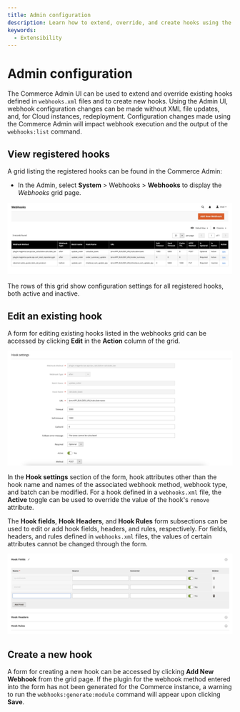 ```yaml
---
title: Admin configuration
description: Learn how to extend, override, and create hooks using the Webhooks Admin UI pages.
keywords:
  - Extensibility
---
```


# Admin configuration

The Commerce Admin UI can be used to extend and override existing hooks defined in `webhooks.xml` files and to create new hooks. Using the Admin UI, webhook configuration changes can be made without XML file updates, and, for Cloud instances, redeployment. Configuration changes made using the Commerce Admin will impact webhook execution and the output of the `webhooks:list` command.

## View registered hooks

A grid listing the registered hooks can be found in the Commerce Admin:

*  In the Admin, select **System** > Webhooks > **Webhooks** to display the _Webhooks_ grid page.

![Webhooks grid](../_images/webhooks/webhooks-grid.png)

The rows of this grid show configuration settings for all registered hooks, both active and inactive.

## Edit an existing hook

A form for editing existing hooks listed in the webhooks grid can be accessed by clicking **Edit** in the **Action** column of the grid.

![Edit hook settings](../_images/webhooks/edit-hook-settings.png)

In the **Hook settings** section of the form, hook attributes other than the hook name and names of the associated webhook method, webhook type, and batch can be modified. For a hook defined in a `webhooks.xml` file, the **Active** toggle can be used to override the value of the hook's `remove` attribute.

The **Hook fields**, **Hook Headers**, and **Hook Rules** form subsections can be used to edit or add hook fields, headers, and rules, respectively. For fields, headers, and rules defined in `webhooks.xml` files, the values of certain attributes cannot be changed through the form.

![Edit hook fields](../_images/webhooks/edit-hook-fields.png)

## Create a new hook

A form for creating a new hook can be accessed by clicking **Add New Webhook** from the grid page. If the plugin for the webhook method entered into the form has not been generated for the Commerce instance, a warning to run the `webhooks:generate:module` command will appear upon clicking **Save**.
